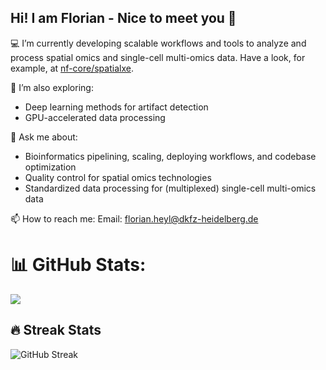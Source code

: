 ## Hi! I am Florian - Nice to meet you 👋

💻 I’m currently developing scalable workflows and tools to analyze and process spatial omics and single-cell multi-omics data. Have a look, for example, at [nf-core/spatialxe](https://nf-co.re/spatialxe/dev/).

🌱 I’m also exploring:
- Deep learning methods for artifact detection
- GPU-accelerated data processing

💬 Ask me about:
- Bioinformatics pipelining, scaling, deploying workflows, and codebase optimization
- Quality control for spatial omics technologies
- Standardized data processing for (multiplexed) single-cell multi-omics data

📫 How to reach me:
Email: florian.heyl@dkfz-heidelberg.de

# 📊 GitHub Stats:
![](https://github-readme-stats.vercel.app/api/top-langs/?username=heylf&theme=dark&hide_border=false&include_all_commits=false&count_private=false&layout=compact)

## 🔥 Streak Stats

![GitHub Streak](https://streak-stats.demolab.com?user=heylf&theme=default&hide_border=true)  
 
